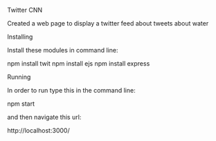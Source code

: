Twitter CNN

Created a web page to display a twitter feed about tweets about water

Installing

Install these modules in command line:

npm install twit
npm install ejs
npm install express

Running

In order to run type this in the command line:

npm start

and then navigate this url:

http://localhost:3000/